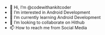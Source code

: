 - 👋 Hi, I’m @codewithankitcoder
- 👀 I’m interested in Android Development 
- 🌱 I’m currently learning Android Development 
- 💞️ I’m looking to collaborate on Hithub
- 📫 How to reach me from Social Media

<!---
codewithankitcoder/codewithankitcoder is a ✨ special ✨ repository because its `README.md` (this file) appears on your GitHub profile.
You can click the Preview link to take a look at your changes.
--->
